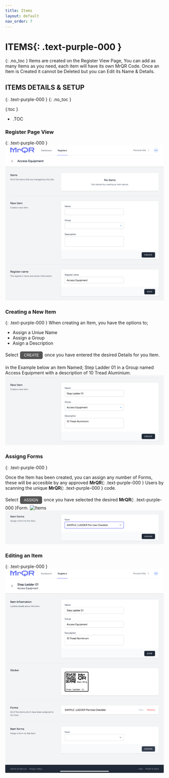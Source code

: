 ```yaml
---
title: Items
layout: default
nav_order: 7
---
```

<html>
<head>
<style>
.button {
  padding: 5px 12px;
  text-align: center;
  text-decoration: none;
  display: inline-block;
  font-size: 12px;
  margin: 4px 2px;
  cursor: pointer; }
.button1 {background-color: #555555;} /* Black */
.button2 {background-color: white;}
.button1 {color: white;}
.button2 {color: black;}
.button1 {border: none;}
.button2 {border: 1px solid grey}
.button1 {border-radius: 5px;}
.button2 {border-radius: 5px;}
  
</style>
</head>
</html>

# **ITEMS**{: .text-purple-000 }
{: .no_toc }
Items are created on the Register View Page, You can add as many Items as you need, each item will have its own MrQR Code.
Once an Item is Created it cannot be Deleted but you can Edit its Name & Details.

## ITEMS DETAILS & SETUP
{: .text-purple-000 }
{: .no_toc }

{:toc }
- .TOC

### Register Page View
{: .text-purple-000 }
![Items](/assets/images/MrQR_Register_View.png "View")

### Creating a New Item
{: .text-purple-000 }
When creating an Item, you have the options to;

* Assign a Uniue Name
* Assign a Group
* Asign a Description
  
<html>
<body>
Select <button class="button button1">CREATE</button> once you have entered the desired Details for you Item.
</body>
</html>

in the Example below an item Named; Step Ladder 01 in a Group named Access Equipment with a description of 10 Tread Aluminium.
![Items](/assets/images/MrQR_Items_Create.png "Create")

### Assigng Forms
{: .text-purple-000 }

Once the Item has been created, you can assign any number of Forms, these will be accesible by any approved **MrQR**{: .text-purple-000 } Users by scanning the unique **MrQR**{: .text-purple-000 } code.

Select <button class="button button1">ASSIGN</button> once you have selected the desired **MrQR**{: .text-purple-000 }Form.
![Items](/assets/images/MrQR_Item_Assigning_a_Form.png "Assign Form")
![Items](/assets/images/MrQR_Item_Assign_Form.png "Assign Form")

### Editing an Item
{: .text-purple-000 }
![Items](/assets/images/MrQR_Item_Assigned_Form.png "Edit Item")



